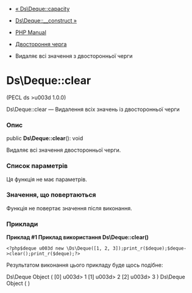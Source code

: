 - [« Ds\Deque::capacity](ds-deque.capacity.md)
- [Ds\Deque::\_\_construct »](ds-deque.construct.md)

- [PHP Manual](index.md)
- [Двостороння черга](class.ds-deque.md)
- Видаляє всі значення з двосторонньої черги

# Ds\Deque::clear

(PECL ds \>u003d 1.0.0)

Ds\Deque::clear — Видалення всіх значень із двосторонньої черги

### Опис

public **Ds\Deque::clear**(): void

Видаляє всі значення двосторонньої черги.

### Список параметрів

Ця функція не має параметрів.

### Значення, що повертаються

Функція не повертає значення після виконання.

### Приклади

**Приклад #1 Приклад використання **Ds\Deque::clear()****

` <?php$deque u003d new \Ds\Deque([1, 2, 3]);print_r($deque);$deque->clear();print_r($deque);?> `

Результатом виконання цього прикладу буде щось подібне:

Ds\Deque Object
(
[0] u003d> 1
[1] u003d> 2
[2] u003d> 3
)
Ds\Deque Object
(
)
